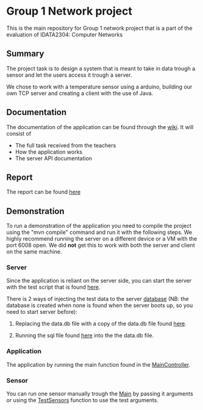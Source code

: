 # Group 1 Network project

This is the main repository for Group 1 network project that is a part of the evaluation of IDATA2304: Computer Networks

## Summary

The project task is to design a system that is meant to take in data trough a sensor and let the users access it trough a server.

We chose to work with a temperature sensor using a arduino, building our own TCP server and creating a client with the use of Java.

## Documentation

The documentation of the application can be found through the [wiki](https://github.com/JohannesValoy/Group1-project-network-2022/wiki). It will consist of

- The full task received from the teachers
- How the application works
- The server API documentation

## Report

The report can be found [here](./report/REPORT.md)

## Demonstration

To run a demonstration of the application you need to compile the project using the "mvn compile" command and run it with the following steps. We highly recommend running the server on a different device or a VM with the port 6008 open. We did **not** get this to work with both the server and client on the same machine.

### Server

Since the application is reliant on the server side, you can start the server with the test script that is found [here](./src/test/java/no/ntnu/idata2304/group1/server/startTestServer.sh). 

There is 2 ways of injecting the test data to the server [database](target\classes\no\ntnu\idata2304\group1\server\database\data.db) (NB: the database is created when none is found when the server boots up, so you need to start server before):

1. Replacing the data.db file with a copy of the data.db file found [here](src\test\resources\no\ntnu\idata2304\group1\server\database\data.db).

2. Running the sql file found [here](src\test\resources\no\ntnu\idata2304\group1\server\database\fillDummData.sql) into the the data.db file.


### Application

The application by running the main function found in the [MainController](src\main\java\no\ntnu\idata2304\group1\clientapp\app2\ui\MainController.java).

### Sensor

You can run one sensor manually trough the [Main](src\main\java\no\ntnu\idata2304\group1\sensor\Main.java) by passing it arguments or using the [TestSensors](src\test\java\no\ntnu\idata2304\group1\sensors\TestSensors.java) function to use the test arguments.
